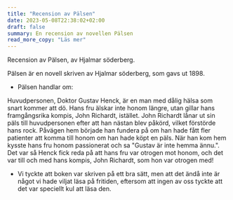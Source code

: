 ```yaml
---
title: "Recension av Pälsen"
date: 2023-05-08T22:38:02+02:00
draft: false
summary: En recension av novellen Pälsen
read_more_copy: "Läs mer"
---
```


Recension av Pälsen, av Hjalmar söderberg. 

Pälsen är en novell skriven av Hjalmar söderberg, som gavs ut 1898. 

- Pälsen handlar om:

Huvudpersonen, Doktor Gustav Henck, är en man med dålig hälsa som snart kommer att dö. Hans fru älskar inte honom längre, utan gillar hans framgångsrika kompis, John Richardt, istället. John Richardt lånar ut sin päls till huvudpersonen efter att han nästan blev påkörd, vilket förstörde hans rock. Påvägen hem började han fundera på om han hade fått fler patienter att komma till honom om han hade köpt en päls. När han kom hem kysste hans fru honom passionerat och sa "Gustav är inte hemma ännu.". Det var så Henck fick reda på att hans fru var otrogen mot honom, och det var till och med hans kompis, John Richardt, som hon var otrogen med!




- Vi tyckte att boken var skriven på ett bra sätt, men att det ändå inte är något vi hade viljat läsa på fritiden, eftersom att ingen av oss tyckte att det var speciellt kul att läsa den. 
